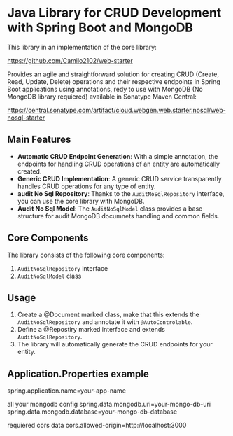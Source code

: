 # Java Library for CRUD Development with Spring Boot and MongoDB

This library in an implementation of the core library:

https://github.com/Camilo2102/web-starter

Provides an agile and straightforward solution for creating CRUD (Create, Read, Update, Delete) operations and their respective endpoints in Spring Boot applications using annotations, redy to use with MongoDB (No MongoDB library requiered) available in Sonatype Maven Central:

https://central.sonatype.com/artifact/cloud.webgen.web.starter.nosql/web-nosql-starter

## Main Features

- **Automatic CRUD Endpoint Generation**: With a simple annotation, the endpoints for handling CRUD operations of an entity are automatically created.
- **Generic CRUD Implementation**: A generic CRUD service transparently handles CRUD operations for any type of entity.
- **audit No Sql Repository**: Thanks to the `AuditNoSqlRepository` interface, you can use the core library with MongoDB.
- **Audit No Sql Model**: The `AuditNoSqlModel` class provides a base structure for audit MongoDB documnets handling and common fields.

## Core Components

The library consists of the following core components:

1. `AuditNoSqlRepository` interface
2. `AuditNoSqlModel` class

## Usage

1. Create a @Document marked class, make that this extends the `AuditNoSqlRepository` and annotate it with `@AutoControlable`.
2. Define a @Repostiry marked interface and extends `AuditNoSqlRepository`.
3. The library will automatically generate the CRUD endpoints for your entity.

## Application.Properties example

spring.application.name=your-app-name

all your mongodb config
spring.data.mongodb.uri=your-mongo-db-uri
spring.data.mongodb.database=your-mongo-db-database

requiered cors data
cors.allowed-origin=http://localhost:3000
